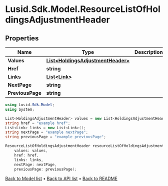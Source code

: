 # Lusid.Sdk.Model.ResourceListOfHoldingsAdjustmentHeader

## Properties

Name | Type | Description | Notes
------------ | ------------- | ------------- | -------------
**Values** | [**List&lt;HoldingsAdjustmentHeader&gt;**](HoldingsAdjustmentHeader.md) |  | 
**Href** | **string** |  | [optional] 
**Links** | [**List&lt;Link&gt;**](Link.md) |  | [optional] 
**NextPage** | **string** |  | [optional] 
**PreviousPage** | **string** |  | [optional] 

```csharp
using Lusid.Sdk.Model;
using System;

List<HoldingsAdjustmentHeader> values = new List<HoldingsAdjustmentHeader>();
string href = "example href";
List<Link> links = new List<Link>();
string nextPage = "example nextPage";
string previousPage = "example previousPage";

ResourceListOfHoldingsAdjustmentHeader resourceListOfHoldingsAdjustmentHeaderInstance = new ResourceListOfHoldingsAdjustmentHeader(
    values: values,
    href: href,
    links: links,
    nextPage: nextPage,
    previousPage: previousPage);
```

[Back to Model list](../README.md#documentation-for-models) &#8226; [Back to API list](../README.md#documentation-for-api-endpoints) &#8226; [Back to README](../README.md)
